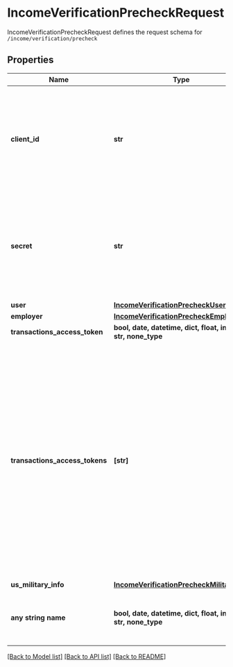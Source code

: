 # IncomeVerificationPrecheckRequest

IncomeVerificationPrecheckRequest defines the request schema for `/income/verification/precheck`

## Properties
Name | Type | Description | Notes
------------ | ------------- | ------------- | -------------
**client_id** | **str** | Your Plaid API &#x60;client_id&#x60;. The &#x60;client_id&#x60; is required and may be provided either in the &#x60;PLAID-CLIENT-ID&#x60; header or as part of a request body. | [optional] 
**secret** | **str** | Your Plaid API &#x60;secret&#x60;. The &#x60;secret&#x60; is required and may be provided either in the &#x60;PLAID-SECRET&#x60; header or as part of a request body. | [optional] 
**user** | [**IncomeVerificationPrecheckUser**](IncomeVerificationPrecheckUser.md) |  | [optional] 
**employer** | [**IncomeVerificationPrecheckEmployer**](IncomeVerificationPrecheckEmployer.md) |  | [optional] 
**transactions_access_token** | **bool, date, datetime, dict, float, int, list, str, none_type** |  | [optional] 
**transactions_access_tokens** | **[str]** | An array of access tokens corresponding to Items belonging to the user whose eligibility is being checked. Note that if the Items specified here are not already initialized with &#x60;transactions&#x60;, providing them in this field will cause these Items to be initialized with (and billed for) the Transactions product. | [optional] 
**us_military_info** | [**IncomeVerificationPrecheckMilitaryInfo**](IncomeVerificationPrecheckMilitaryInfo.md) |  | [optional] 
**any string name** | **bool, date, datetime, dict, float, int, list, str, none_type** | any string name can be used but the value must be the correct type | [optional]

[[Back to Model list]](../README.md#documentation-for-models) [[Back to API list]](../README.md#documentation-for-api-endpoints) [[Back to README]](../README.md)


